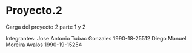 # Proyecto.2
Carga del proyecto 2 parte 1 y 2

Integrantes:
Jose Antonio Tubac Gonzales 1990-18-25512
Diego Manuel Moreira Avalos 1990-19-15254
